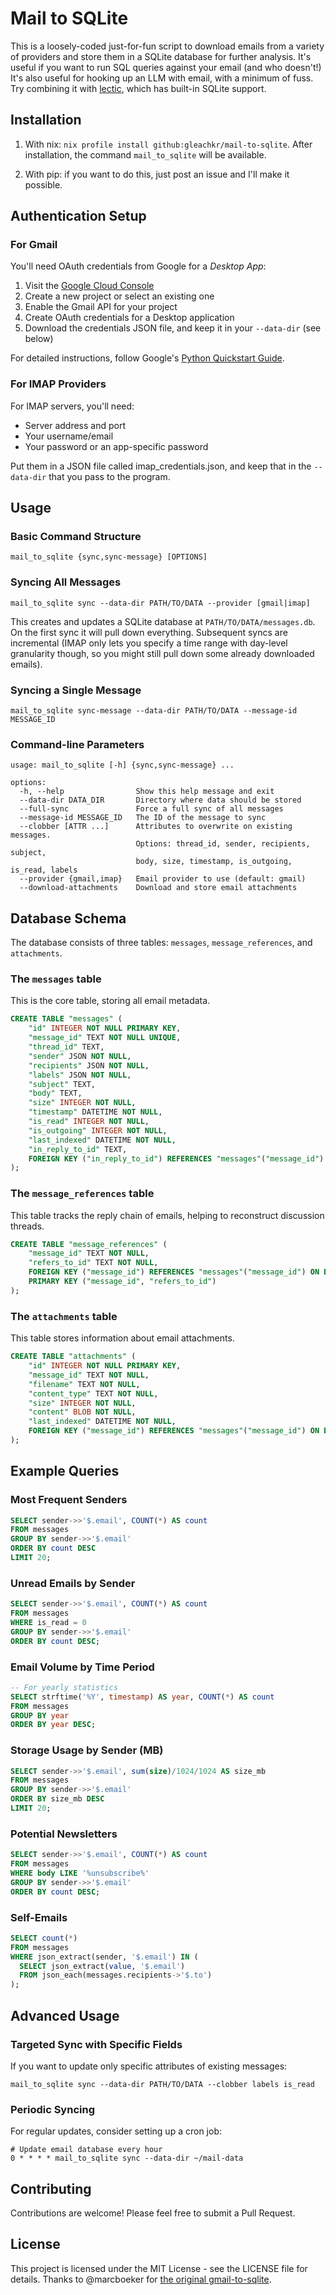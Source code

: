 # Mail to SQLite

This is a loosely-coded just-for-fun script to download emails from a variety 
of providers and store them in a SQLite database for further analysis. It's 
useful if you want to run SQL queries against your email (and who doesn't!) 
It's also useful for hooking up an LLM with email, with a minimum of fuss. Try 
combining it with [lectic](https://github.com/gleachkr/lectic), which has 
built-in SQLite support.

## Installation

1. With nix: `nix profile install github:gleachkr/mail-to-sqlite`. 
   After installation, the command `mail_to_sqlite` will be available.

2. With pip: if you want to do this, just post an issue and I'll make 
   it possible.

## Authentication Setup

### For Gmail

You'll need OAuth credentials from Google for a *Desktop App*:

1. Visit the [Google Cloud Console](https://console.cloud.google.com/)
2. Create a new project or select an existing one
3. Enable the Gmail API for your project
4. Create OAuth credentials for a Desktop application
5. Download the credentials JSON file, and keep it in your `--data-dir` 
   (see below)

For detailed instructions, follow Google's [Python Quickstart 
Guide](https://developers.google.com/gmail/api/quickstart/python#set_up_your_environment).

### For IMAP Providers

For IMAP servers, you'll need:
- Server address and port
- Your username/email
- Your password or an app-specific password

Put them in a JSON file called imap_credentials.json, and keep that in 
the `--data-dir` that you pass to the program.

## Usage

### Basic Command Structure

```
mail_to_sqlite {sync,sync-message} [OPTIONS]
```

### Syncing All Messages

```
mail_to_sqlite sync --data-dir PATH/TO/DATA --provider [gmail|imap]
```

This creates and updates a SQLite database at `PATH/TO/DATA/messages.db`. On 
the first sync it will pull down everything. Subsequent syncs are incremental 
(IMAP only lets you specify a time range with day-level granularity though, so 
you might still pull down some already downloaded emails).

### Syncing a Single Message

```
mail_to_sqlite sync-message --data-dir PATH/TO/DATA --message-id MESSAGE_ID
```

### Command-line Parameters

```
usage: mail_to_sqlite [-h] {sync,sync-message} ...

options:
  -h, --help                Show this help message and exit
  --data-dir DATA_DIR       Directory where data should be stored
  --full-sync               Force a full sync of all messages
  --message-id MESSAGE_ID   The ID of the message to sync
  --clobber [ATTR ...]      Attributes to overwrite on existing messages. 
                            Options: thread_id, sender, recipients, subject, 
                            body, size, timestamp, is_outgoing, is_read, labels
  --provider {gmail,imap}   Email provider to use (default: gmail)
  --download-attachments    Download and store email attachments
```

## Database Schema

The database consists of three tables: `messages`, `message_references`, and 
`attachments`.

### The `messages` table

This is the core table, storing all email metadata.

```sql
CREATE TABLE "messages" (
    "id" INTEGER NOT NULL PRIMARY KEY,
    "message_id" TEXT NOT NULL UNIQUE,
    "thread_id" TEXT,
    "sender" JSON NOT NULL,
    "recipients" JSON NOT NULL,
    "labels" JSON NOT NULL,
    "subject" TEXT,
    "body" TEXT,
    "size" INTEGER NOT NULL,
    "timestamp" DATETIME NOT NULL,
    "is_read" INTEGER NOT NULL,
    "is_outgoing" INTEGER NOT NULL,
    "last_indexed" DATETIME NOT NULL,
    "in_reply_to_id" TEXT,
    FOREIGN KEY ("in_reply_to_id") REFERENCES "messages"("message_id") ON DELETE SET NULL
);
```

### The `message_references` table

This table tracks the reply chain of emails, helping to reconstruct discussion 
threads.

```sql
CREATE TABLE "message_references" (
    "message_id" TEXT NOT NULL,
    "refers_to_id" TEXT NOT NULL,
    FOREIGN KEY ("message_id") REFERENCES "messages"("message_id") ON DELETE CASCADE,
    PRIMARY KEY ("message_id", "refers_to_id")
);
```

### The `attachments` table

This table stores information about email attachments.

```sql
CREATE TABLE "attachments" (
    "id" INTEGER NOT NULL PRIMARY KEY,
    "message_id" TEXT NOT NULL,
    "filename" TEXT NOT NULL,
    "content_type" TEXT NOT NULL,
    "size" INTEGER NOT NULL,
    "content" BLOB NOT NULL,
    "last_indexed" DATETIME NOT NULL,
    FOREIGN KEY ("message_id") REFERENCES "messages"("message_id") ON DELETE CASCADE
);
```


## Example Queries

### Most Frequent Senders

```sql
SELECT sender->>'$.email', COUNT(*) AS count
FROM messages
GROUP BY sender->>'$.email'
ORDER BY count DESC
LIMIT 20;
```

### Unread Emails by Sender

```sql
SELECT sender->>'$.email', COUNT(*) AS count
FROM messages
WHERE is_read = 0
GROUP BY sender->>'$.email'
ORDER BY count DESC;
```

### Email Volume by Time Period

```sql
-- For yearly statistics
SELECT strftime('%Y', timestamp) AS year, COUNT(*) AS count
FROM messages
GROUP BY year
ORDER BY year DESC;
```

### Storage Usage by Sender (MB)

```sql
SELECT sender->>'$.email', sum(size)/1024/1024 AS size_mb
FROM messages
GROUP BY sender->>'$.email'
ORDER BY size_mb DESC
LIMIT 20;
```

### Potential Newsletters

```sql
SELECT sender->>'$.email', COUNT(*) AS count
FROM messages
WHERE body LIKE '%unsubscribe%' 
GROUP BY sender->>'$.email'
ORDER BY count DESC;
```

### Self-Emails

```sql
SELECT count(*)
FROM messages
WHERE json_extract(sender, '$.email') IN (
  SELECT json_extract(value, '$.email')
  FROM json_each(messages.recipients->'$.to')
);
```

## Advanced Usage

### Targeted Sync with Specific Fields

If you want to update only specific attributes of existing messages:

```
mail_to_sqlite sync --data-dir PATH/TO/DATA --clobber labels is_read
```

### Periodic Syncing

For regular updates, consider setting up a cron job:

```
# Update email database every hour
0 * * * * mail_to_sqlite sync --data-dir ~/mail-data
```
## Contributing

Contributions are welcome! Please feel free to submit a Pull Request.

## License

This project is licensed under the MIT License - see the LICENSE file for 
details. Thanks to @marcboeker for [the original 
gmail-to-sqlite](https://github.com/marcboeker/gmail-to-sqlite).
